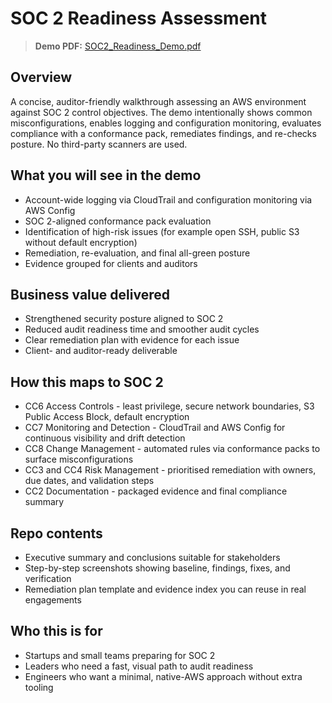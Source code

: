 # SOC 2 Readiness Assessment

> **Demo PDF:** [SOC2_Readiness_Demo.pdf](https://github.com/louis-cyber-security234/SOC-2-Readiness-Assessment/blob/main/SOC2_Readiness_Demo.pdf)

## Overview
A concise, auditor-friendly walkthrough assessing an AWS environment against SOC 2 control objectives. The demo intentionally shows common misconfigurations, enables logging and configuration monitoring, evaluates compliance with a conformance pack, remediates findings, and re-checks posture. No third-party scanners are used.

## What you will see in the demo
- Account-wide logging via CloudTrail and configuration monitoring via AWS Config
- SOC 2-aligned conformance pack evaluation
- Identification of high-risk issues (for example open SSH, public S3 without default encryption)
- Remediation, re-evaluation, and final all-green posture
- Evidence grouped for clients and auditors

## Business value delivered
- Strengthened security posture aligned to SOC 2
- Reduced audit readiness time and smoother audit cycles
- Clear remediation plan with evidence for each issue
- Client- and auditor-ready deliverable

## How this maps to SOC 2
- CC6 Access Controls - least privilege, secure network boundaries, S3 Public Access Block, default encryption
- CC7 Monitoring and Detection - CloudTrail and AWS Config for continuous visibility and drift detection
- CC8 Change Management - automated rules via conformance packs to surface misconfigurations
- CC3 and CC4 Risk Management - prioritised remediation with owners, due dates, and validation steps
- CC2 Documentation - packaged evidence and final compliance summary

## Repo contents
- Executive summary and conclusions suitable for stakeholders
- Step-by-step screenshots showing baseline, findings, fixes, and verification
- Remediation plan template and evidence index you can reuse in real engagements

## Who this is for
- Startups and small teams preparing for SOC 2
- Leaders who need a fast, visual path to audit readiness
- Engineers who want a minimal, native-AWS approach without extra tooling

